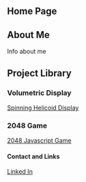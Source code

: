 ## Home Page

## About Me
Info about me

## Project Library

### Volumetric Display
[Spinning Helicoid Display](https://dbutler6250.github.io/Spinning%20Helicoid/displaySite.md)

### 2048 Game
[2048 Javascript Game](https://dbutler6250.github.io/Html2048/index.html)



#### Contact and Links
[Linked In](https://www.linkedin.com/in/dylan-butler-880571168/)
